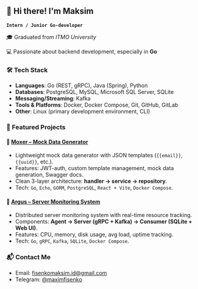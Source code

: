## 👋 Hi there! I'm Maksim

**`Intern / Junior Go-developer`**

🎓 Graduated from *ITMO University*

💻 Passionate about backend development, especially in **Go**

### 🛠️ Tech Stack

- **Languages**: Go (REST, gRPC), Java (Spring), Python
- **Databases**: PostgreSQL, MySQL, Microsoft SQL Server, SQLite
- **Messaging/Streaming**: Kafka
- **Tools & Platforms**: Docker, Docker Compose, Git, GitHub, GitLab
- **Other**: Linux (primary development environment, CLI)

### :rocket: Featured Projects

#### :small_blue_diamond: [Moxer – Mock Data Generator](https://github.com/maksimfisenko/moxer)
- Lightweight mock data generator with JSON templates (`{{email}}`, `{{uuid}}`, etc.).
- Features: JWT-auth, custom template management, mock data generation, Swagger docs.
- Clean 3-layer architecture: **handler → service → repository**.
- Tech: `Go`, `Echo`, `GORM`, `PostgreSQL`, `React + Vite`, `Docker Compose`.

#### :small_blue_diamond: [Argus – Server Monitoring System](https://github.com/maksimfisenko/argus)
- Distributed server monitoring system with real-time resource tracking.
- Components: **Agent → Server (gRPC + Kafka) → Consumer (SQLite + Web UI)**.
- Features: CPU, memory, disk usage, avg load, uptime tracking.
- Tech: `Go`, `gRPC`, `Kafka`, `SQLite`, `Docker Compose`.

### 📬 Contact Me
- Email: fisenkomaksim.id@gmail.com
- Telegram: [@maximfisenko](https://t.me/maximfisenko)
